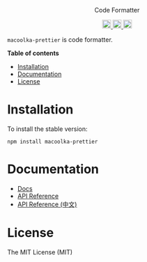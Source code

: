 <p align="center">
Code Formatter
</p>

<p align="center">
  <a href="https://travis-ci.org/macoolka/macoolka-prettier">
    <img src="https://img.shields.io/travis/macoolka/macoolka-prettier/master.svg?style=flat-square" alt="build status" height="20">
  </a>
  <a href="https://david-dm.org/macoolka-prettier">
    <img src="https://img.shields.io/david/macoolka/macoolka-prettier.svg?style=flat-square" alt="dependency status" height="20">
  </a>
  <a href="https://www.npmjs.com/package/macoolka-prettier">
    <img src="https://img.shields.io/npm/dm/macoolka-prettier.svg" alt="npm downloads" height="20">
  </a>
</p>

`macoolka-prettier` is code formatter.


**Table of contents**

- [Installation](#installation)
- [Documentation](#documentation)
- [License](#license)

<!-- END doctoc generated TOC please keep comment here to allow auto update -->

# Installation

To install the stable version:

```
npm install macoolka-prettier
```


# Documentation

- [Docs](https://macoolka.github.io/macoolka-prettier)
- [API Reference](https://macoolka.github.io/macoolka-prettier/docs/Modules)
- [API Reference (中文)](https://macoolka.github.io/macoolka-prettier/docs/模块)


# License

The MIT License (MIT)
